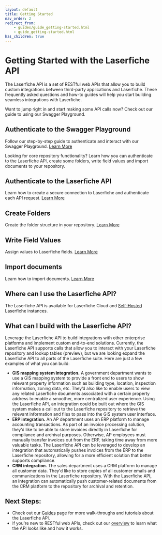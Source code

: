 ```yaml
---
layout: default
title: Getting Started
nav_order: 2
redirect_from:
    - guides/guide_getting-started.html
    - guide_getting-started.html
has_children: true
---
```

<!--© 2024 Laserfiche.
See LICENSE-DOCUMENTATION and LICENSE-CODE in the project root for license information.-->

# Getting Started with the Laserfiche API

The Laserfiche API is a set of RESTful web APIs that allow you to build custom integrations between third-party applications and Laserfiche. These frequently asked questions and how-to guides will help you start building seamless integrations with Laserfiche.

Want to jump right in and start making some API calls now? Check out our guide to using our Swagger Playground.

## Authenticate to the Swagger Playground

Follow our step-by-step guide to authenticate and interact with our Swagger Playground. [Learn More](../../api/authentication/guide_authenticating-to-the-swagger-playground/)

Looking for core repository functionality? Learn how you can authenticate to the Laserfiche API, create some folders, write field values and import documents to your repository.

## Authenticate to the Laserfiche API
Learn how to create a secure connection to Laserfiche and authenticate each API request. [Learn More](../../api/authentication/guide_authenticate-to-the-laserfiche-api/)

## Create Folders

Create the folder structure in your repository. [Learn More](../../guides/documents-and-folders/guide_creating-folders-v2/)

## Write Field Values

Assign values to Laserfiche fields. [Learn More](../../guides/metadata/guide_write-field-values-v2/)

## Import documents

Learn how to import documents. [Learn More](../../guides/documents-and-folders/guide_importing-documents/)

## Where can I use the Laserfiche API?

The Laserfiche API is available for Laserfiche Cloud and [Self-Hosted](../../api/server/) Laserfiche instances.

## What can I build with the Laserfiche API?

Leverage the Laserfiche API to build integrations with other enterprise platforms and implement custom end-to-end solutions. Currently, the Laserfiche API supports calls that allow you to interact with your Laserfiche repository and lookup tables (preview), but we are looking expand the Laserfiche API to all parts of the Laserfiche suite. Here are just a few examples of what you can build:

- **GIS mapping system integration.** A government department wants to use a GIS mapping system to provide a front end to users to show relevant property information such as building type, location, inspection information, zoning data, etc. They’d also like to enable users to view any related Laserfiche documents associated with a certain property address to enable a smoother, more centralized user experience. Using the Laserfiche API, an integration could be built out where the GIS system makes a call out to the Laserfiche repository to retrieve the relevant information and files to pass into the GIS system user interface.
- **ERP integration.** An AP department uses an ERP platform to manage accounting transactions. As part of an invoice processing solution, they’d like to be able to store invoices directly in Laserfiche for compliance and archival purposes. Otherwise, AP employees must manually transfer invoices out from the ERP, taking time away from more valuable tasks. The Laserfiche API can be leveraged to develop an integration that automatically pushes invoices from the ERP to the Laserfiche repository, allowing for a more efficient solution that better supports compliance.
- **CRM integration.** The sales department uses a CRM platform to manage all customer data. They'd like to store copies of all customer emails and communications in the Laserfiche repository. With the Laserfiche API, an integration can automatically push customer-related documents from the CRM platform to the repository for archival and retention.

## Next Steps:
- Check out our [Guides](../../guides/) page for more walk-throughs and tutorials about the Laserfiche API.
- If you're new to RESTful web APIs, check out our [overview](../../overview/guide_overview-of-the-laserfiche-api/) to learn what the API looks like and how it works.